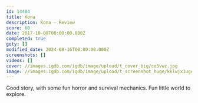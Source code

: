 ```yaml
---
id: 14404
title: Kona
description: Kona - Review
score: 60
date: 2017-10-08T00:00:00.000Z
completed: true
goty: []
modified_date: 2024-08-16T00:00:00.000Z
screenshots: []
videos: []
cover: //images.igdb.com/igdb/image/upload/t_cover_big/co5vwz.jpg
image: //images.igdb.com/igdb/image/upload/t_screenshot_huge/kklwjx1uge9qo0vzll6g.jpg
---
```

Good story, with some fun horror and survival mechanics. Fun little world to explore.